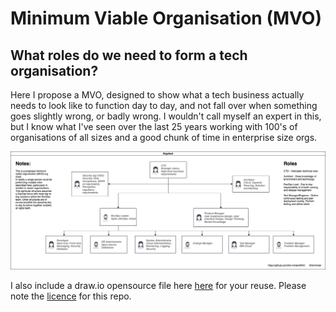 # Minimum Viable Organisation (MVO)
## What roles do we need to form a tech organisation?

Here I propose a MVO, designed to show what a tech business actually needs to look like to function day to day, and not fall over when something goes slightly wrong, or badly wrong. I wouldn't call myself an expert in this, but I know what I've seen over the last 25 years working with 100's of organisations of all sizes and a good chunk of time in enterprise size orgs.

![Image of MVO](https://github.com/tim-minter/MVO/blob/main/minimum%20viable%20organisation%20(generic).png)

I also include a draw.io opensource file here [here](https://github.com/tim-minter/MVO/blob/main/minimum%20viable%20organisation%20(generic).drawio) for your reuse. Please note the [licence](https://github.com/tim-minter/MVO/blob/main/LICENSE) for this repo.

